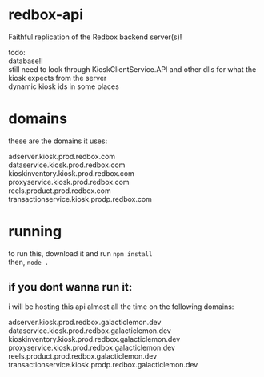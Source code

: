# redbox-api
Faithful replication of the Redbox backend server(s)!

todo:
<br>
database!!
<br>
still need to look through KioskClientService.API and other dlls for what the kiosk expects from the server
<br>
dynamic kiosk ids in some places

# domains
these are the domains it uses:

adserver.kiosk.prod.redbox.com
<br>
dataservice.kiosk.prod.redbox.com
<br>
kioskinventory.kiosk.prod.redbox.com
<br>
proxyservice.kiosk.prod.redbox.com
<br>
reels.product.prod.redbox.com
<br>
transactionservice.kiosk.prodp.redbox.com

# running
to run this, download it and run `npm install`
<br>
then, `node .`

## if you dont wanna run it:
i will be hosting this api almost all the time on the following domains:

adserver.kiosk.prod.redbox.galacticlemon.dev
<br>
dataservice.kiosk.prod.redbox.galacticlemon.dev
<br>
kioskinventory.kiosk.prod.redbox.galacticlemon.dev
<br>
proxyservice.kiosk.prod.redbox.galacticlemon.dev
<br>
reels.product.prod.redbox.galacticlemon.dev
<br>
transactionservice.kiosk.prodp.redbox.galacticlemon.dev

